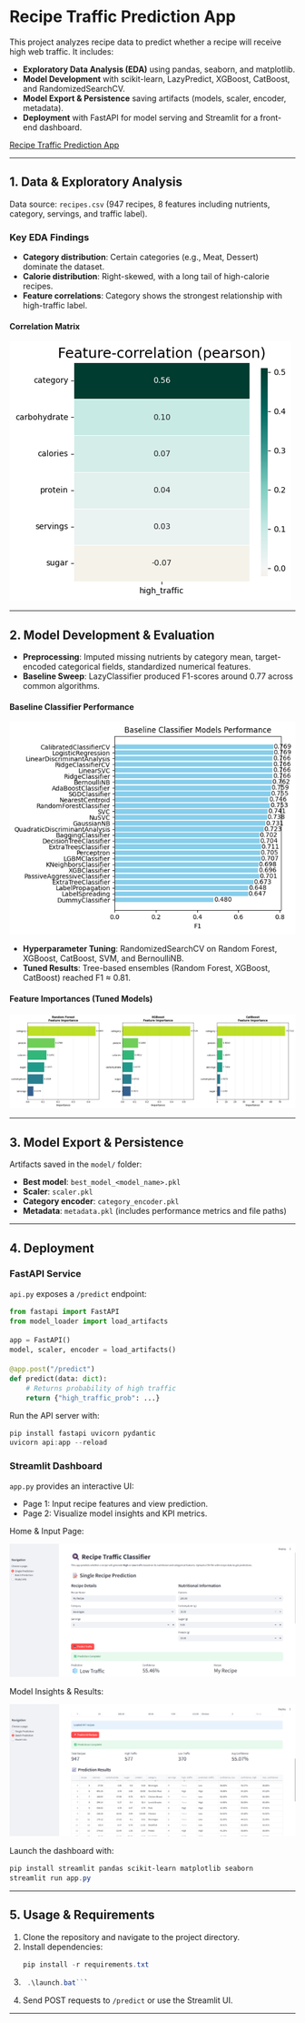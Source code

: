 # Recipe Traffic Prediction App

This project analyzes recipe data to predict whether a recipe will receive high web traffic. It includes:

- **Exploratory Data Analysis (EDA)** using pandas, seaborn, and matplotlib.
- **Model Development** with scikit-learn, LazyPredict, XGBoost, CatBoost, and RandomizedSearchCV.
- **Model Export & Persistence** saving artifacts (models, scaler, encoder, metadata).
- **Deployment** with FastAPI for model serving and Streamlit for a front-end dashboard.

[Recipe Traffic Prediction App](HomePage.png)

---

## 1. Data & Exploratory Analysis

Data source: `recipes.csv` (947 recipes, 8 features including nutrients, category, servings, and traffic label).

### Key EDA Findings

- **Category distribution**: Certain categories (e.g., Meat, Dessert) dominate the dataset.
- **Calorie distribution**: Right-skewed, with a long tail of high-calorie recipes.
- **Feature correlations**: Category shows the strongest relationship with high-traffic label.

#### Correlation Matrix
![Correlation Matrix](<figs/Correlation Plot.png>)

---

## 2. Model Development & Evaluation

- **Preprocessing**: Imputed missing nutrients by category mean, target-encoded categorical fields, standardized numerical features.
- **Baseline Sweep**: LazyClassifier produced F1-scores around 0.77 across common algorithms.

#### Baseline Classifier Performance
![Baseline Classifier Performance](<figs/Baseline Classifiers.png>)

- **Hyperparameter Tuning**: RandomizedSearchCV on Random Forest, XGBoost, CatBoost, SVM, and BernoulliNB.
- **Tuned Results**: Tree-based ensembles (Random Forest, XGBoost, CatBoost) reached F1 ≈ 0.81.

#### Feature Importances (Tuned Models)
![Feature Importances](<figs/Feature importancest.png>)

---

## 3. Model Export & Persistence

Artifacts saved in the `model/` folder:

- **Best model**: `best_model_<model_name>.pkl`
- **Scaler**: `scaler.pkl`
- **Category encoder**: `category_encoder.pkl`
- **Metadata**: `metadata.pkl` (includes performance metrics and file paths)

---

## 4. Deployment

### FastAPI Service

`api.py` exposes a `/predict` endpoint:

```python
from fastapi import FastAPI
from model_loader import load_artifacts

app = FastAPI()
model, scaler, encoder = load_artifacts()

@app.post("/predict")
def predict(data: dict):
    # Returns probability of high traffic
    return {"high_traffic_prob": ...}
```

Run the API server with:

```powershell
pip install fastapi uvicorn pydantic
uvicorn api:app --reload
```  

### Streamlit Dashboard

`app.py` provides an interactive UI:

- Page 1: Input recipe features and view prediction.
- Page 2: Visualize model insights and KPI metrics.

Home & Input Page:

![Streamlit Input Page](<figs/Steamlit Page1.png>)

Model Insights & Results:

![Streamlit Results Page](<figs/Streamlit Page2.png>)

Launch the dashboard with:

```powershell
pip install streamlit pandas scikit-learn matplotlib seaborn
streamlit run app.py
```

---

## 5. Usage & Requirements

1. Clone the repository and navigate to the project directory.
2. Install dependencies:
   ```powershell
   pip install -r requirements.txt
   ```
3. ```powershell
    .\launch.bat```
4. Send POST requests to `/predict` or use the Streamlit UI.

---

